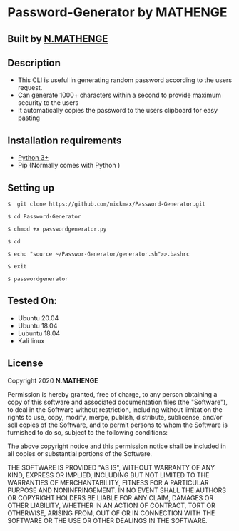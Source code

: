 # Password-Generator  by MATHENGE

## Built by [N.MATHENGE](https://www.instagram.com/_math.enge_/)

## Description
* This CLI is useful in generating random password according to the users request.
* Can generate 1000+ characters within a second to provide maximum security to the users
* It automatically copies the password to the users clipboard for easy pasting


## Installation requirements
* [Python 3+](python.org)
* Pip (Normally comes with Python )

## Setting up
    $  git clone https://github.com/nickmax/Password-Generator.git
 
    $ cd Password-Generator
  
    $ chmod +x passwordgenerator.py
  
    $ cd
    
    $ echo "source ~/Passwor-Generator/generator.sh">>.bashrc
    
    $ exit 
    
    $ passwordgenerator
 
 ## Tested On:
 * Ubuntu 20.04
 * Ubuntu 18.04
 * Lubuntu 18.04
 * Kali linux
 
 ## License
 Copyright 2020 **N.MATHENGE**

Permission is hereby granted, free of charge, to any person obtaining a copy of this software and associated documentation files (the "Software"), to deal in the Software without restriction, including without limitation the rights to use, copy, modify, merge, publish, distribute, sublicense, and/or sell copies of the Software, and to permit persons to whom the Software is furnished to do so, subject to the following conditions:

The above copyright notice and this permission notice shall be included in all copies or substantial portions of the Software.

THE SOFTWARE IS PROVIDED "AS IS", WITHOUT WARRANTY OF ANY KIND, EXPRESS OR IMPLIED, INCLUDING BUT NOT LIMITED TO THE WARRANTIES OF MERCHANTABILITY, FITNESS FOR A PARTICULAR PURPOSE AND NONINFRINGEMENT. IN NO EVENT SHALL THE AUTHORS OR COPYRIGHT HOLDERS BE LIABLE FOR ANY CLAIM, DAMAGES OR OTHER LIABILITY, WHETHER IN AN ACTION OF CONTRACT, TORT OR OTHERWISE, ARISING FROM, OUT OF OR IN CONNECTION WITH THE SOFTWARE OR THE USE OR OTHER DEALINGS IN THE SOFTWARE.




